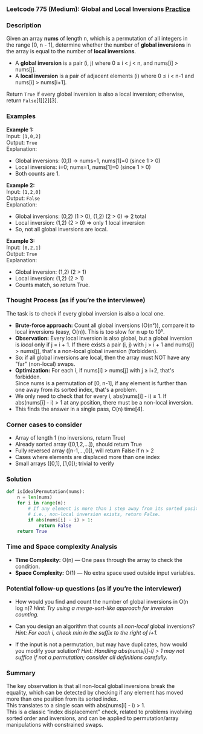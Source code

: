 ### Leetcode 775 (Medium): Global and Local Inversions [Practice](https://leetcode.com/problems/global-and-local-inversions)

### Description  
Given an array **nums** of length n, which is a permutation of all integers in the range [0, n - 1], determine whether the number of **global inversions** in the array is equal to the number of **local inversions**.

- A **global inversion** is a pair (i, j) where 0 ≤ i < j < n, and nums[i] > nums[j].
- A **local inversion** is a pair of adjacent elements (i) where 0 ≤ i < n-1 and nums[i] > nums[i+1].

Return `True` if every global inversion is also a local inversion; otherwise, return `False`[1][2][3].

### Examples  

**Example 1:**  
Input: `[1,0,2]`  
Output: `True`  
Explanation:  
- Global inversions: (0,1) → nums=1, nums[1]=0 (since 1 > 0)
- Local inversions: i=0; nums=1, nums[1]=0 (since 1 > 0)
- Both counts are 1.

**Example 2:**  
Input: `[1,2,0]`  
Output: `False`  
Explanation:  
- Global inversions: (0,2) (1 > 0), (1,2) (2 > 0) ⇒ 2 total
- Local inversion: (1,2) (2 > 0) ⇒ only 1 local inversion
- So, not all global inversions are local.

**Example 3:**  
Input: `[0,2,1]`  
Output: `True`  
Explanation:  
- Global inversion: (1,2) (2 > 1)
- Local inversion: (1,2) (2 > 1)
- Counts match, so return True.

### Thought Process (as if you’re the interviewee)  
The task is to check if every global inversion is also a local one.  
- **Brute-force approach:** Count all global inversions (O(n²)), compare it to local inversions (easy, O(n)). This is too slow for n up to 10⁵.
- **Observation:** Every local inversion is also global, but a global inversion is *local* only if j = i + 1. If there exists a pair (i, j) with j > i + 1 and nums[i] > nums[j], that's a non-local global inversion (forbidden).
- So: if all global inversions are local, then the array must NOT have any "far" (non-local) swaps.
- **Optimization:** For each i, if nums[i] > nums[j] with j ≥ i+2, that's forbidden.  
  Since nums is a permutation of [0, n-1], if any element is further than one away from its sorted index, that's a problem.
- We only need to check that for every i, abs(nums[i] - i) ≤ 1. If abs(nums[i] - i) > 1 at any position, there must be a non-local inversion.
- This finds the answer in a single pass, O(n) time[4].

### Corner cases to consider  
- Array of length 1 (no inversions, return True)
- Already sorted array ([0,1,2,...]), should return True
- Fully reversed array ([n-1,...,0]), will return False if n > 2
- Cases where elements are displaced more than one index
- Small arrays ([0,1], [1,0]); trivial to verify

### Solution

```python
def isIdealPermutation(nums):
    n = len(nums)
    for i in range(n):
        # If any element is more than 1 step away from its sorted position,
        # i.e., non-local inversion exists, return False.
        if abs(nums[i] - i) > 1:
            return False
    return True
```

### Time and Space complexity Analysis  

- **Time Complexity:** O(n) — One pass through the array to check the condition.
- **Space Complexity:** O(1) — No extra space used outside input variables.

### Potential follow-up questions (as if you’re the interviewer)  

- How would you find and count the number of global inversions in O(n log n)?
  *Hint: Try using a merge-sort-like approach for inversion counting.*

- Can you design an algorithm that counts all *non-local* global inversions?
  *Hint: For each i, check min in the suffix to the right of i+1.*

- If the input is not a permutation, but may have duplicates, how would you modify your solution?
  *Hint: Handling abs(nums[i]-i) > 1 may not suffice if not a permutation; consider all definitions carefully.*

### Summary
The key observation is that all non-local global inversions break the equality, which can be detected by checking if any element has moved more than one position from its sorted index.  
This translates to a single scan with abs(nums[i] - i) > 1.  
This is a classic “index displacement” check, related to problems involving sorted order and inversions, and can be applied to permutation/array manipulations with constrained swaps.